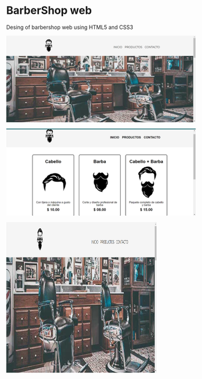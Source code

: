 # BarberShop web

Desing of barbershop web using HTML5 and CSS3

![Home page](/capturas/Barberia-alura-Inicio-portada.png "Home page")

![Home page](/capturas/Barberia-alura-productos.png "Products page")

<img src="/capturas/Barberia-alura-Inicio-portada.png" width="400" height="400">
